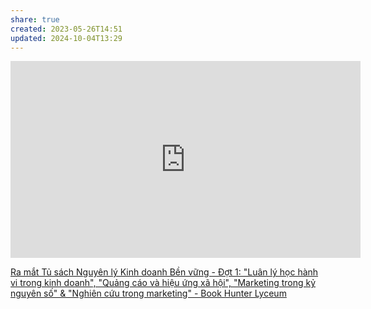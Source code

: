 ```yaml
---
share: true
created: 2023-05-26T14:51
updated: 2024-10-04T13:29
---
```

<iframe width="560" height="315" src="https://www.youtube.com/embed/9zVOz0VwAy0" title="YouTube video player" frameborder="0" allow="accelerometer; autoplay; clipboard-write; encrypted-media; gyroscope; picture-in-picture; web-share" allowfullscreen></iframe>

[Ra mắt Tủ sách Nguyên lý Kinh doanh Bền vững - Đợt 1: "Luân lý học hành vi trong kinh doanh", "Quảng cáo và hiệu ứng xã hội", "Marketing trong kỷ nguyên số" & "Nghiên cứu trong marketing" - Book Hunter Lyceum](https://bookhunterlyceum.org/ra-mat-tu-sach-nguyen-ly-kinh-doanh-ben-vung-dot-1-luan-ly-hoc-hanh-vi-trong-kinh-doanh-quang-cao-va-hieu-ung-xa-hoi-marketing-trong-ky-nguyen-so-nghien-cuu-trong-marketing/)